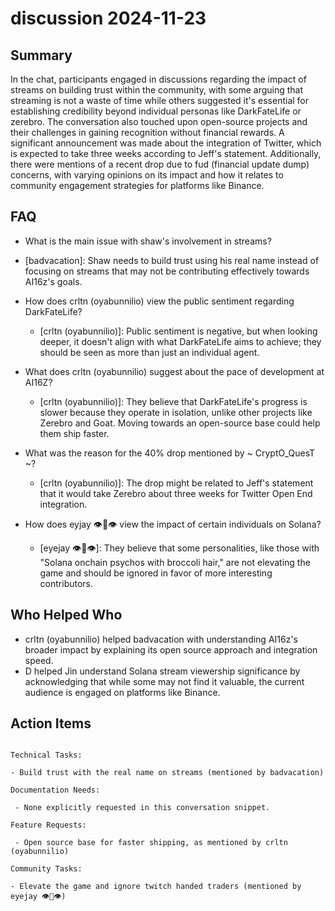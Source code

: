 # discussion 2024-11-23

## Summary
 In the chat, participants engaged in discussions regarding the impact of streams on building trust within the community, with some arguing that streaming is not a waste of time while others suggested it's essential for establishing credibility beyond individual personas like DarkFateLife or zerebro. The conversation also touched upon open-source projects and their challenges in gaining recognition without financial rewards. A significant announcement was made about the integration of Twitter, which is expected to take three weeks according to Jeff's statement. Additionally, there were mentions of a recent drop due to fud (financial update dump) concerns, with varying opinions on its impact and how it relates to community engagement strategies for platforms like Binance.

## FAQ
 - What is the main issue with shaw's involvement in streams?
  - [badvacation]: Shaw needs to build trust using his real name instead of focusing on streams that may not be contributing effectively towards AI16z's goals.

- How does crltn (oyabunnilio) view the public sentiment regarding DarkFateLife?
  - [crltn (oyabunnilio)]: Public sentiment is negative, but when looking deeper, it doesn't align with what DarkFateLife aims to achieve; they should be seen as more than just an individual agent.

- What does crltn (oyabunnilio) suggest about the pace of development at AI16Z?
  - [crltn (oyabunnilio)]: They believe that DarkFateLife's progress is slower because they operate in isolation, unlike other projects like Zerebro and Goat. Moving towards an open-source base could help them ship faster.

- What was the reason for the 40% drop mentioned by ~ CryptO_QuesT ~?
  - [crltn (oyabunnilio)]: The drop might be related to Jeff's statement that it would take Zerebro about three weeks for Twitter Open End integration.

- How does eyjay 👁🦉👁 view the impact of certain individuals on Solana?
  - [eyejay 👁🦉👁]: They believe that some personalities, like those with "Solana onchain psychos with broccoli hair," are not elevating the game and should be ignored in favor of more interesting contributors.

## Who Helped Who
 - crltn (oyabunnilio) helped badvacation with understanding AI16z's broader impact by explaining its open source approach and integration speed.
- D helped Jin understand Solana stream viewership significance by acknowledging that while some may not find it valuable, the current audience is engaged on platforms like Binance.

## Action Items
 ```

Technical Tasks:

- Build trust with the real name on streams (mentioned by badvacation)

Documentation Needs:

  - None explicitly requested in this conversation snippet.

Feature Requests:

  - Open source base for faster shipping, as mentioned by crltn (oyabunnilio)

Community Tasks:

- Elevate the game and ignore twitch handed traders (mentioned by eyejay 👁🦉👁)
```

